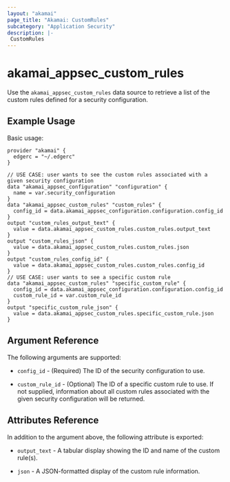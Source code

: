 ```yaml
---
layout: "akamai"
page_title: "Akamai: CustomRules"
subcategory: "Application Security"
description: |-
 CustomRules
---
```


# akamai_appsec_custom_rules

Use the `akamai_appsec_custom_rules` data source to retrieve a list of the custom rules defined for a security configuration.

## Example Usage

Basic usage:

```hcl
provider "akamai" {
  edgerc = "~/.edgerc"
}

// USE CASE: user wants to see the custom rules associated with a given security configuration
data "akamai_appsec_configuration" "configuration" {
  name = var.security_configuration
}
data "akamai_appsec_custom_rules" "custom_rules" {
  config_id = data.akamai_appsec_configuration.configuration.config_id
}
output "custom_rules_output_text" {
  value = data.akamai_appsec_custom_rules.custom_rules.output_text
}
output "custom_rules_json" {
  value = data.akamai_appsec_custom_rules.custom_rules.json
}
output "custom_rules_config_id" {
  value = data.akamai_appsec_custom_rules.custom_rules.config_id
}
// USE CASE: user wants to see a specific custom rule
data "akamai_appsec_custom_rules" "specific_custom_rule" {
  config_id = data.akamai_appsec_configuration.configuration.config_id
  custom_rule_id = var.custom_rule_id
}
output "specific_custom_rule_json" {
  value = data.akamai_appsec_custom_rules.specific_custom_rule.json
}
```

## Argument Reference

The following arguments are supported:

* `config_id` - (Required) The ID of the security configuration to use.

* `custom_rule_id` - (Optional) The ID of a specific custom rule to use. If not supplied, information about all custom rules associated with the given security configuration will be returned.

## Attributes Reference

In addition to the argument above, the following attribute is exported:

* `output_text` - A tabular display showing the ID and name of the custom rule(s).

* `json` - A JSON-formatted display of the custom rule information.

